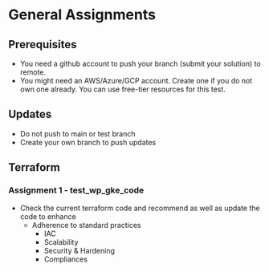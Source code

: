 # General Assignments

## Prerequisites
* You need a github account to push your branch (submit your solution) to remote.
* You might need an AWS/Azure/GCP account. Create one if you do not own one already. You can use free-tier resources for this test.

## Updates
* Do not push to main or test branch
* Create your own branch to push updates

## Terraform
### Assignment 1 - test_wp_gke_code
* Check the current terraform code and recommend as well as update the code to enhance
  * Adherence to standard practices
    * IAC
    * Scalability
    * Security & Hardening
    * Compliances

